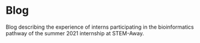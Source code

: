 # Blog
Blog describing the experience of interns participating in the bioinformatics pathway of the summer 2021 internship at STEM-Away.

